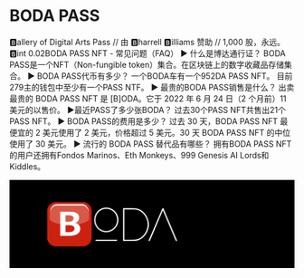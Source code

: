 # BODA PASS

🅱️allery of Digital Arts Pass // 由 🅱️harrell 🅱️illiams 赞助 // 1,000 股，永远。🅱️int 0.02BODA PASS NFT - 常见问题（FAQ）
▶ 什么是博达通行证？
BODA PASS是一个NFT（Non-fungible token）集合。在区块链上的数字收藏品存储集合。
▶ BODA PASS代币有多少？
一个BODA车有一个952DA PASS NFT。 目前279主的钱包中至少有一个PASS NTF。
▶ 最贵的BODA PASS销售是什么？
出卖最贵的 BODA PASS NFT 是 [B]ODA。它于 2022 年 6 月 24 日（2 个月前）11 美元的以售价。
▶最近PASS了多少张BODA？
过去30个PASS NFT共售出21个PASS NFT。
▶ BODA PASS的费用是多少？
过去 30 天，BODA PASS NFT 最便宜的 2 美元使用了 2 美元，价格超过 5 美元。30 天 BODA PASS NFT 的中位使用了 30 美元。
▶ 流行的 BODA PASS 替代品有哪些？
拥有BODA PASS NFT的用户还拥有Fondos Marinos、Eth Monkeys、999 Genesis AI Lords和Kiddles。

![nft](微信截图_20220826120025.png)
